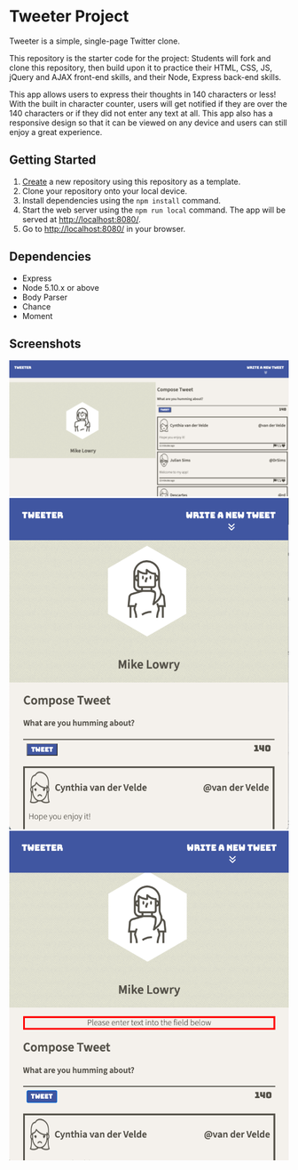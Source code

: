 # Tweeter Project

Tweeter is a simple, single-page Twitter clone.

This repository is the starter code for the project: Students will fork and clone this repository, then build upon it to practice their HTML, CSS, JS, jQuery and AJAX front-end skills, and their Node, Express back-end skills.

This app allows users to express their thoughts in 140 characters or less! With the built in character counter, users will get notified if they are over the 140 characters or if they did not enter any text at all. This app also has a responsive design so that it can be viewed on any device and users can still enjoy a great experience.

## Getting Started

1. [Create](https://docs.github.com/en/repositories/creating-and-managing-repositories/creating-a-repository-from-a-template) a new repository using this repository as a template.
2. Clone your repository onto your local device.
3. Install dependencies using the `npm install` command.
3. Start the web server using the `npm run local` command. The app will be served at <http://localhost:8080/>.
4. Go to <http://localhost:8080/> in your browser.

## Dependencies

- Express
- Node 5.10.x or above
- Body Parser
- Chance
- Moment

## Screenshots

!["Desktop View of Webpage"](https://github.com/Upgrayedd0408/tweeter/blob/master/docs/desktop-view-main-page.png?raw=true)
!["Mobile View of Webpage"](https://github.com/Upgrayedd0408/tweeter/blob/master/docs/mobile-view.png?raw=true)
!["Mobile View with Error"](https://github.com/Upgrayedd0408/tweeter/blob/master/docs/mobile-view-with-error.png?raw=true)

